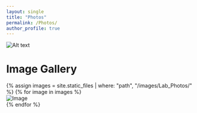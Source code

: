 ```yaml
---
layout: single
title: "Photos"
permalink: /Photos/
author_profile: true
---
```

![Alt text](/images/Lab_Photos/20241030_174452.png)

# Image Gallery

<div class="gallery">
  {% assign images = site.static_files | where: "path", "/images/Lab_Photos/" %}
  {% for image in images %}
    <div class="gallery-item">
      <img src="{{ image.path | relative_url }}" alt="Image">
    </div>
  {% endfor %}
</div>
